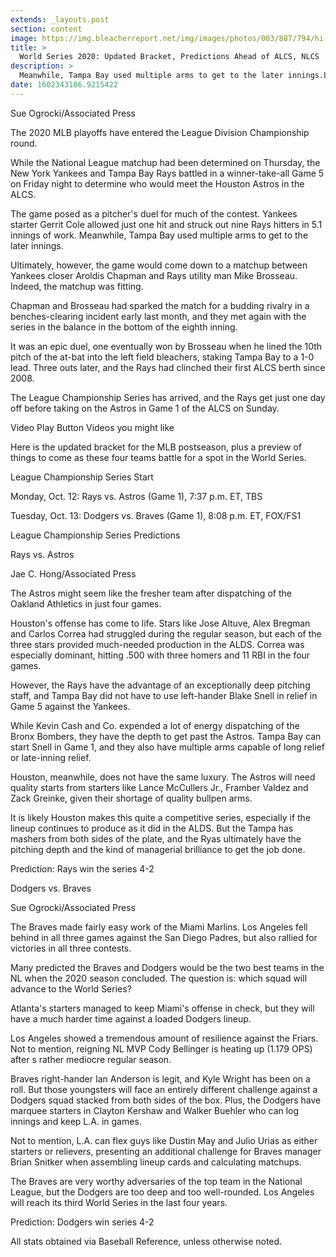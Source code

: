 ```yaml
--- 
extends: _layouts.post 
section: content 
image: https://img.bleacherreport.net/img/images/photos/003/887/794/hi-res-44e71959b4ad12fa176208975706e931_crop_exact.jpg?w=1200&h=1200&q=75 
title: > 
  World Series 2020: Updated Bracket, Predictions Ahead of ALCS, NLCS 
description: > 
  Meanwhile, Tampa Bay used multiple arms to get to the later innings.League Championship Series StartMonday, Oct. 12: Rays vs. Astros (Game 1), 7:37 p.m.ET, TBSTuesday, Oct. 13: Dodgers vs. Braves (Game 1), 8:08 p.m.Tampa Bay can start Snell in Game 1, and they also have multiple arms capable of long relief or late-inning relief.Prediction: Rays win the series 4-2Dodgers vs. BravesSue Ogrocki/Associated PressThe Braves made fairly easy work of the Miami Marlins. 
date: 1602343186.9215422 
--- 
```

Sue Ogrocki/Associated Press

The 2020 MLB playoffs have entered the League Division Championship round.

While the National League matchup had been determined on Thursday, the New York Yankees and Tampa Bay Rays battled in a winner-take-all Game 5 on Friday night to determine who would meet the Houston Astros in the ALCS.

The game posed as a pitcher's duel for much of the contest. Yankees starter Gerrit Cole allowed just one hit and struck out nine Rays hitters in 5.1 innings of work. Meanwhile, Tampa Bay used multiple arms to get to the later innings.

Ultimately, however, the game would come down to a matchup between Yankees closer Aroldis Chapman and Rays utility man Mike Brosseau. Indeed, the matchup was fitting.

Chapman and Brosseau had sparked the match for a budding rivalry in a benches-clearing incident early last month, and they met again with the series in the balance in the bottom of the eighth inning.

It was an epic duel, one eventually won by Brosseau when he lined the 10th pitch of the at-bat into the left field bleachers, staking Tampa Bay to a 1-0 lead. Three outs later, and the Rays had clinched their first ALCS berth since 2008.

The League Championship Series has arrived, and the Rays get just one day off before taking on the Astros in Game 1 of the ALCS on Sunday.

Video Play Button Videos you might like

Here is the updated bracket for the MLB postseason, plus a preview of things to come as these four teams battle for a spot in the World Series.

League Championship Series Start

Monday, Oct. 12: Rays vs. Astros (Game 1), 7:37 p.m. ET, TBS

Tuesday, Oct. 13: Dodgers vs. Braves (Game 1), 8:08 p.m. ET, FOX/FS1

League Championship Series Predictions

Rays vs. Astros

Jae C. Hong/Associated Press

The Astros might seem like the fresher team after dispatching of the Oakland Athletics in just four games.

Houston's offense has come to life. Stars like Jose Altuve, Alex Bregman and Carlos Correa had struggled during the regular season, but each of the three stars provided much-needed production in the ALDS. Correa was especially dominant, hitting .500 with three homers and 11 RBI in the four games.

However, the Rays have the advantage of an exceptionally deep pitching staff, and Tampa Bay did not have to use left-hander Blake Snell in relief in Game 5 against the Yankees.

While Kevin Cash and Co. expended a lot of energy dispatching of the Bronx Bombers, they have the depth to get past the Astros. Tampa Bay can start Snell in Game 1, and they also have multiple arms capable of long relief or late-inning relief.

Houston, meanwhile, does not have the same luxury. The Astros will need quality starts from starters like Lance McCullers Jr., Framber Valdez and Zack Greinke, given their shortage of quality bullpen arms.

It is likely Houston makes this quite a competitive series, especially if the lineup continues to produce as it did in the ALDS. But the Tampa has mashers from both sides of the plate, and the Ryas ultimately have the pitching depth and the kind of managerial brilliance to get the job done.

Prediction: Rays win the series 4-2

Dodgers vs. Braves

Sue Ogrocki/Associated Press

The Braves made fairly easy work of the Miami Marlins. Los Angeles fell behind in all three games against the San Diego Padres, but also rallied for victories in all three contests.

Many predicted the Braves and Dodgers would be the two best teams in the NL when the 2020 season concluded. The question is: which squad will advance to the World Series?

Atlanta's starters managed to keep Miami's offense in check, but they will have a much harder time against a loaded Dodgers lineup.

Los Angeles showed a tremendous amount of resilience against the Friars. Not to mention, reigning NL MVP Cody Bellinger is heating up (1.179 OPS) after s rather mediocre regular season.

Braves right-hander Ian Anderson is legit, and Kyle Wright has been on a roll. But those youngsters will face an entirely different challenge against a Dodgers squad stacked from both sides of the box. Plus, the Dodgers have marquee starters in Clayton Kershaw and Walker Buehler who can log innings and keep L.A. in games.

Not to mention, L.A. can flex guys like Dustin May and Julio Urias as either starters or relievers, presenting an additional challenge for Braves manager Brian Snitker when assembling lineup cards and calculating matchups.

The Braves are very worthy adversaries of the top team in the National League, but the Dodgers are too deep and too well-rounded. Los Angeles will reach its third World Series in the last four years.

Prediction: Dodgers win series 4-2

All stats obtained via Baseball Reference, unless otherwise noted.